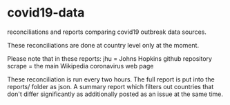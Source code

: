 # covid19-data

reconciliations and reports comparing covid19 outbreak data sources.

These reconciliations are done at country level only at the moment.

Please note that in these reports:
    jhu = Johns Hopkins github repository
    scrape = the main Wikipedia coronavirus web page
    
These reconciliation is run every two hours. The full report is put into the reports/ folder as json.
A summary report which filters out countries that don't differ significantly as additionally posted as an issue at the same time.
